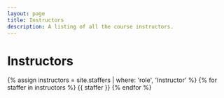 ```yaml
---
layout: page
title: Instructors
description: A listing of all the course instructors.
---
```


# Instructors

{% assign instructors = site.staffers | where: 'role', 'Instructor' %}
{% for staffer in instructors %}
{{ staffer }}
{% endfor %}

